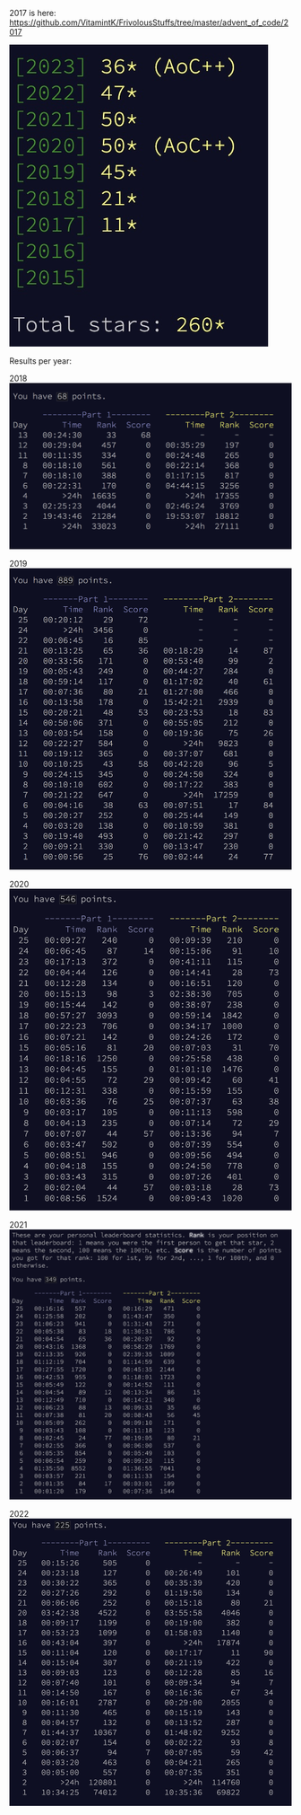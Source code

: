 2017 is here: https://github.com/VitamintK/FrivolousStuffs/tree/master/advent_of_code/2017

![summary of my stars](my_star_summary.jpg)

Results per year:

2018  
![2018](2018/ldrbrd.png)

2019  
![2019](2019/ldrbrd.png)

2020  
![2020](2020/ldrbrd.png)

2021  
![2021](2021/ldrbrd.png)

2022  
![2022](2022/ldrbrd.jpg)